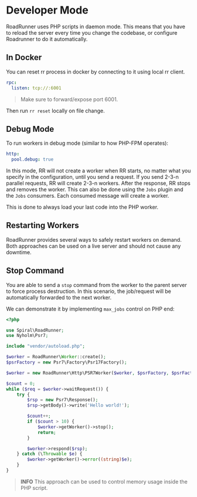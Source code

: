 # Developer Mode

RoadRunner uses PHP scripts in daemon mode. This means that you have to reload the server every time you change the
codebase, or configure Roadrunner to do it automatically.

## In Docker

You can reset rr process in docker by connecting to it using local rr client.

```yaml
rpc:
  listen: tcp://:6001
```

> Make sure to forward/expose port 6001.

Then run `rr reset` locally on file change.

## Debug Mode

To run workers in debug mode (similar to how PHP-FPM operates):

```yaml
http:
  pool.debug: true
```

In this mode, RR will not create a worker when RR starts, no matter what you specify in the configuration, until you send a request.
If you send 2-3-n parallel requests, RR will create 2-3-n workers. After the response, RR stops and removes the worker. 
This can also be done using the `Jobs` plugin and the `Jobs` consumers. Each consumed message will create a worker.

This is done to always load your last code into the PHP worker.

## Restarting Workers

RoadRunner provides several ways to safely restart workers on demand. Both approaches can be used on a live server
and should not cause any downtime.

## Stop Command

You are able to send a `stop` command from the worker to the parent server to force process destruction. In this
scenario,
the job/request will be automatically forwarded to the next worker.

We can demonstrate it by implementing `max_jobs` control on PHP end:

```php
<?php

use Spiral\RoadRunner;
use Nyholm\Psr7;

include "vendor/autoload.php";

$worker = RoadRunner\Worker::create();
$psrFactory = new Psr7\Factory\Psr17Factory();

$worker = new RoadRunner\Http\PSR7Worker($worker, $psrFactory, $psrFactory, $psrFactory);

$count = 0;
while ($req = $worker->waitRequest()) {
    try {
        $rsp = new Psr7\Response();
        $rsp->getBody()->write('Hello world!');

        $count++;
        if ($count > 10) {
            $worker->getWorker()->stop();
            return;
        }

        $worker->respond($rsp);
    } catch (\Throwable $e) {
        $worker->getWorker()->error((string)$e);
    }
}
```

> **INFO**
> This approach can be used to control memory usage inside the PHP script.